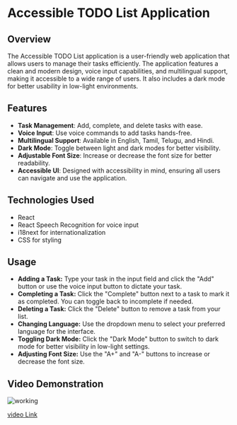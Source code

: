 # Accessible TODO List Application

## Overview

The Accessible TODO List application is a user-friendly web application that allows users to manage their tasks efficiently. The application features a clean and modern design, voice input capabilities, and multilingual support, making it accessible to a wide range of users. It also includes a dark mode for better usability in low-light environments.

## Features

- **Task Management**: Add, complete, and delete tasks with ease.
- **Voice Input**: Use voice commands to add tasks hands-free.
- **Multilingual Support**: Available in English, Tamil, Telugu, and Hindi.
- **Dark Mode**: Toggle between light and dark modes for better visibility.
- **Adjustable Font Size**: Increase or decrease the font size for better readability.
- **Accessible UI**: Designed with accessibility in mind, ensuring all users can navigate and use the application.

## Technologies Used

- React
- React Speech Recognition for voice input
- i18next for internationalization
- CSS for styling

## Usage
- **Adding a Task:** Type your task in the input field and click the "Add" button or use the voice input button to dictate your task.
- **Completing a Task:** Click the "Complete" button next to a task to mark it as completed. You can toggle back to incomplete if needed.
- **Deleting a Task:** Click the "Delete" button to remove a task from your list.
- **Changing Language:** Use the dropdown menu to select your preferred language for the interface.
- **Toggling Dark Mode:** Click the "Dark Mode" button to switch to dark mode for better visibility in low-light settings.
- **Adjusting Font Size:** Use the "A+" and "A-" buttons to increase or decrease the font size.


## Video Demonstration

![working](https://github.com/user-attachments/assets/6f221272-9224-4af7-9efe-91ed98b8a478)

[video Link](static/working.webm)




